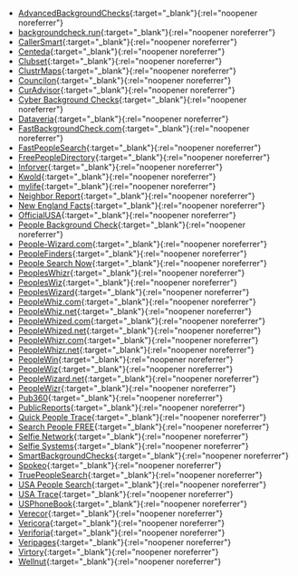 - [AdvancedBackgroundChecks](https://www.advancedbackgroundchecks.com/removal){:target="_blank"}{:rel="noopener noreferrer"}
- [backgroundcheck.run](https://backgroundcheck.run/ng/control/privacy){:target="_blank"}{:rel="noopener noreferrer"}
- [CallerSmart](https://www.callersmart.com/opt-out){:target="_blank"}{:rel="noopener noreferrer"}
- [Centeda](https://centeda.com/ng/control/privacy){:target="_blank"}{:rel="noopener noreferrer"}
- [Clubset](https://clubset.com/private/control/privacy){:target="_blank"}{:rel="noopener noreferrer"}
- [ClustrMaps](https://clustrmaps.com/bl/opt-out){:target="_blank"}{:rel="noopener noreferrer"}
- [Councilon](https://councilon.com/ex/control/privacy){:target="_blank"}{:rel="noopener noreferrer"}
- [CurAdvisor](https://curadvisor.com/nada/control/privacy){:target="_blank"}{:rel="noopener noreferrer"}
- [Cyber Background Checks](https://cyberbackgroundchecks.com/donotsellmyinfo){:target="_blank"}{:rel="noopener noreferrer"}
- [Dataveria](https://dataveria.com/ng/control/privacy){:target="_blank"}{:rel="noopener noreferrer"}
- [FastBackgroundCheck.com](https://www.fastbackgroundcheck.com/opt-out){:target="_blank"}{:rel="noopener noreferrer"}
- [FastPeopleSearch](https://www.fastpeoplesearch.com/removal){:target="_blank"}{:rel="noopener noreferrer"}
- [FreePeopleDirectory](https://freepeopledirectory.com/contact){:target="_blank"}{:rel="noopener noreferrer"}
- [Inforver](https://persontrust.com/ng/control/privacy){:target="_blank"}{:rel="noopener noreferrer"}
- [Kwold](https://kwold.com/ns/control/privacy){:target="_blank"}{:rel="noopener noreferrer"}
- [mylife](https://www.mylife.com/ccpa/index.pubview){:target="_blank"}{:rel="noopener noreferrer"}
- [Neighbor Report](https://neighbor.report/remove){:target="_blank"}{:rel="noopener noreferrer"}
- [New England Facts](https://newenglandfacts.com/ng/control/privacy){:target="_blank"}{:rel="noopener noreferrer"}
- [OfficialUSA](https://www.officialusa.com/opt-out/){:target="_blank"}{:rel="noopener noreferrer"}
- [People Background Check](https://people-background-check.com/ng/control/privacy){:target="_blank"}{:rel="noopener noreferrer"}
- [People-Wizard.com](https://people-wizard.com/optout){:target="_blank"}{:rel="noopener noreferrer"}
- [PeopleFinders](https://www.peoplefinders.com/opt-out){:target="_blank"}{:rel="noopener noreferrer"}
- [People Search Now](https://www.peoplesearchnow.com/opt-out){:target="_blank"}{:rel="noopener noreferrer"}
- [PeoplesWhizr](https://peopleswhizr.com/optout){:target="_blank"}{:rel="noopener noreferrer"}
- [PeoplesWiz](https://peopleswiz.com/optout){:target="_blank"}{:rel="noopener noreferrer"}
- [PeoplesWizard](https://peopleswizard.com/optout){:target="_blank"}{:rel="noopener noreferrer"}
- [PeopleWhiz.com](https://www.peoplewhiz.com/remove-my-info){:target="_blank"}{:rel="noopener noreferrer"}
- [PeopleWhiz.net](https://peoplewhiz.net/optout){:target="_blank"}{:rel="noopener noreferrer"}
- [PeopleWhized.com](https://peoplewhized.com/optout){:target="_blank"}{:rel="noopener noreferrer"}
- [PeopleWhized.net](https://peoplewhized.net/optout){:target="_blank"}{:rel="noopener noreferrer"}
- [PeopleWhizr.com](https://peoplewhizr.com/optout){:target="_blank"}{:rel="noopener noreferrer"}
- [PeopleWhizr.net](https://peoplewhizr.net/optout){:target="_blank"}{:rel="noopener noreferrer"}
- [PeopleWin](https://www.spokeo.com/optout){:target="_blank"}{:rel="noopener noreferrer"}
- [PeopleWiz](https://peoplewiz.com/optout){:target="_blank"}{:rel="noopener noreferrer"}
- [PeopleWizard.net](https://peoplewizard.net/optout){:target="_blank"}{:rel="noopener noreferrer"}
- [PeopleWizr](https://peoplewizr.com/optout){:target="_blank"}{:rel="noopener noreferrer"}
- [Pub360](https://plcom.net/ng/control/privacy){:target="_blank"}{:rel="noopener noreferrer"}
- [PublicReports](https://persontrust.com/ng/control/privacy){:target="_blank"}{:rel="noopener noreferrer"}
- [Quick People Trace](https://www.quickpeopletrace.com/contact-us/){:target="_blank"}{:rel="noopener noreferrer"}
- [Search People FREE](https://www.searchpeoplefree.com/opt-out){:target="_blank"}{:rel="noopener noreferrer"}
- [Selfie Network](https://spokeo.com/optout){:target="_blank"}{:rel="noopener noreferrer"}
- [Selfie Systems](https://spokeo.com/optout){:target="_blank"}{:rel="noopener noreferrer"}
- [SmartBackgroundChecks](https://www.smartbackgroundchecks.com/optout){:target="_blank"}{:rel="noopener noreferrer"}
- [Spokeo](https://spokeo.com/optout){:target="_blank"}{:rel="noopener noreferrer"}
- [TruePeopleSearch](https://www.truepeoplesearch.com/removal){:target="_blank"}{:rel="noopener noreferrer"}
- [USA People Search](https://www.usa-people-search.com/manage){:target="_blank"}{:rel="noopener noreferrer"}
- [USA Trace](https://www.usatrace.com/contact-us/){:target="_blank"}{:rel="noopener noreferrer"}
- [USPhoneBook](https://www.usphonebook.com/opt-out){:target="_blank"}{:rel="noopener noreferrer"}
- [Verecor](https://verecor.com/ng/control/privacy){:target="_blank"}{:rel="noopener noreferrer"}
- [Vericora](https://vericora.com/ng/control/privacy){:target="_blank"}{:rel="noopener noreferrer"}
- [Veriforia](https://veriforia.com/ng/control/privacy){:target="_blank"}{:rel="noopener noreferrer"}
- [Veripages](https://veripages.com/inner/control/privacy){:target="_blank"}{:rel="noopener noreferrer"}
- [Virtory](https://virtory.com/prvt/control/privacy){:target="_blank"}{:rel="noopener noreferrer"}
- [Wellnut](https://wellnut.com/noi/control/privacy){:target="_blank"}{:rel="noopener noreferrer"}
